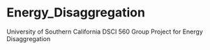 # Energy_Disaggregation
University of Southern California DSCI 560 Group Project for Energy Disaggregation
